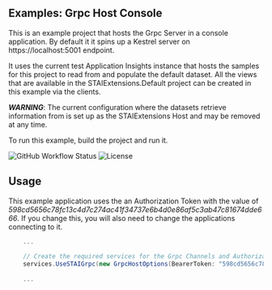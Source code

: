 ## Examples: Grpc Host Console

This is an example project that hosts the Grpc Server in a console application. By default it
it spins up a Kestrel server on https://localhost:5001 endpoint.

It uses the current test Application Insights instance that hosts the samples for this project to read from and populate the default dataset.
All the views that are available in the STAIExtensions.Default project can be created in this example via the clients. 

***WARNING***: The current configuration where the datasets retrieve information from is set up as the STAIExtensions Host and
may be removed at any time.

To run this example, build the project and run it.

![GitHub Workflow Status](https://img.shields.io/github/workflow/status/TrevorMare/STAIExtensions/.NET?style=for-the-badge)
![License](https://img.shields.io/github/license/trevormare/staiextensions?style=for-the-badge)

## Usage

This example application uses the an Authorization Token with the value of *598cd5656c78fc13c4d7c274ac41f34737e6b4d0e86af5c3ab47c81674dde666*. If you change this, you will also need to change the applications connecting to it.

```c#
    ...
    
    // Create the required services for the Grpc Channels and Authorization
    services.UseSTAIGrpc(new GrpcHostOptions(BearerToken: "598cd5656c78fc13c4d7c274ac41f34737e6b4d0e86af5c3ab47c81674dde666"));
    
    ...
```
